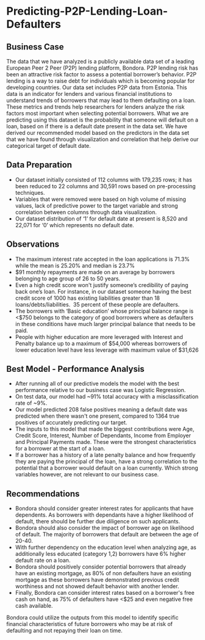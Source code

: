 # Predicting-P2P-Lending-Loan-Defaulters

## Business Case
The data that we have analyzed is a publicly available data set of a leading European Peer 2 Peer (P2P) lending platform, Bondora. P2P lending risk has been an attractive risk factor to assess a potential borrower’s behavior. P2P lending is a way to raise debt for individuals which is becoming popular for developing countries. Our data set includes P2P data from Estonia. This data is an indicator for lenders and various financial institutions to understand trends of borrowers that may lead to them defaulting on a loan. These metrics and trends help researchers for lenders analyze the risk factors most important when selecting potential borrowers. What we are predicting using this dataset is the probability that someone will default on a loan, based on if there is a default date present in the data set. We have derived our recommended model based on the predictors in the data set that we have found through visualization and correlation that help derive our categorical target of default date. 

## Data Preparation 
* Our dataset initially consisted of 112 columns with 179,235 rows; it has been reduced to 22 columns and 30,591 rows based on pre-processing techniques. 
* Variables that were removed were based on high volume of missing values, lack of predictive power to the target variable and strong correlation between columns through data visualization. 
* Our dataset distribution of ‘1’ for default date at present is 8,520 and 22,071 for ‘0’ which represents no default date.
## Observations
* The maximum interest rate accepted in the loan applications is 71.3% while the mean is 25.20% and median is 23.7%
* $91 monthly repayments are made on an average by borrowers belonging to age group of 26 to 50 years. 
* Even a high credit score won't justify someone’s credibility of paying back one’s loan. For instance, in our dataset someone having the best credit score of 1000 has existing liabilities greater than 18 loans/debts/liabilities.  35 percent of these people are defaulters. 
* The borrowers with ‘Basic education’ whose principal balance range is <$750 belongs to the category of good borrowers where as defaulters in these conditions have much larger principal balance that needs to be paid. 
* People with higher education are more leveraged with Interest and Penalty balance up to a maximum of $54,000 whereas borrowers of lower education level have less leverage with maximum value of $31,626
## Best Model - Performance Analysis
* After running all of our predictive models the model with the best performance relative to our business case was Logistic Regression. 
* On test data, our model had ~91% total accuracy with a misclassification rate of ~9%. 
* Our model predicted 208 false positives meaning a default date was predicted when there wasn't one present, compared to 1364 true positives of accurately predicting our target. 
* The inputs to this model that made the biggest contributions were Age, Credit Score, Interest, Number of Dependants, Income from Employer and Principal Payments made. These were the  strongest characteristics for a borrower at the start of a loan.
* If a borrower has a history of a late penalty balance and how frequently they are paying the principal of the loan, have a strong correlation to the potential that a borrower would default on a loan currently. Which strong variables however, are not relevant to our business case. 

## Recommendations
* Bondora should consider greater interest rates for applicants that have dependents. As borrowers with dependants have a higher likelihood of default, there should be further due diligence on such applicants. 
* Bondora should also consider the impact of borrower age on likelihood of default. The majority of borrowers that default are between the age of 20-40. 
* With further dependency on the education level when analyzing age, as additionally less educated (category 1,2) borrowers have 6% higher default rate on a loan. 
* Bondora should positively consider potential borrowers that already have an existing mortgage, as 80% of non defaulters have an existing mortgage as these borrowers have demonstrated previous credit worthiness and not showed default behavior with another lender. 
* Finally, Bondora can consider interest rates based on a borrower's free cash on hand, as 75% of defaulters have <$25 and even negative free cash available.

Bondora could utilize the outputs from this model to identify specific financial characteristics of future borrowers who may be at risk of defaulting and not repaying their loan on time.
